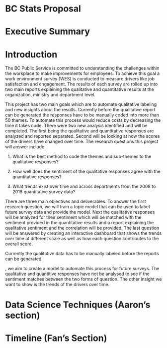 BC Stats Proposal
================

# Executive Summary

# Introduction

The BC Public Service is committed to understanding the challenges
within the workplace to make improvements for employees. To achieve this
goal a work environment survey (WES) is conducted to measure drivers
like job satisfaction and engagement. The results of each survey are
rolled up into two main reports explaining the qualitative and
quantitative results at the organization, ministry and department level.

This project has two main goals which are to automate qualitative
labeling and new insights about the results. Currently before the
qualitative report can be generated the responses have to be manually
coded into more than 50 themes. To automate this process would reduce
costs by decreasing the time it takes code. There were two new analysis
identified and will be completed. The first being the qualitative and
quantitative responses are analyzed and reported separated. Second will
be looking at how the scores of the drivers have changed over time. The
research questions this project will answer include:

1.  What is the best method to code the themes and sub-themes to the
    qualitative responses?

2.  How well does the sentiment of the qualitative responses agree with
    the quantitative responses?

3.  What trends exist over time and across departments from the 2008 to
    2018 quantitative survey data?

There are three main objectives and deliverables. To answer the first
research question, we will train a topic model that can be used to label
future survey data and provide the model. Next the qualitative responses
will be analyzed for their sentiment which will be matched with the
sentiment provided in the quantitative results and a report explaining
the qualitative sentiment and the correlation will be provided. The last
question will be answered by creating an interactive dashboard that
shows the trends over time at different scale as well as how each
question contributes to the overall score.

Currently the qualitative data has to be manually labeled before the
reports can be generated

, we aim to create a model to automate this process for future surveys.
The qualitative and quantitive responses have not be analysed to see if
the sentiment matches between the two forms of question. The other
insight we want to show is the trends of the drivers over time.

# Data Science Techniques (Aaron’s section)

# Timeline (Fan’s Section)
